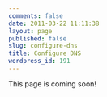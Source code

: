 ```yaml
---
comments: false
date: 2011-03-22 11:11:38
layout: page
published: false
slug: configure-dns
title: Configure DNS
wordpress_id: 191
---
```


This page is coming soon!
